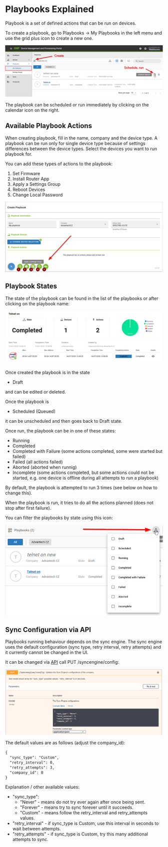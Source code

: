 # Playbooks Explained 

Playbook is a set of defined actions that can be run on devices. 

To create a playbook, go to Playbooks -> My Playbooks in the left menu and use the grid plus icon to create a new one.

![Playbooks](../images/explanations-discussions/playbooks/01.png "Playbooks")

The playbook can be scheduled or run immediately by clicking on the calendar icon on the right.

## Available Playbook Actions

When creating playbook, fill in the name, company and the device type. A playbook can be run only for single device type because of settings differences between the device types. Select the devices you want to run playbook for.

You can add these types of actions to the playbook:

1. Set Firmware
2. Install Router App
3. Apply a Settings Group
4. Reboot Devices
5. Change Local Password

![Playbooks](../images/explanations-discussions/playbooks/02.png "Playbooks")

## Playbook States

The state of the playbook can be found in the list of the playbooks or after clicking on the playbook name:

![Playbooks](../images/explanations-discussions/playbooks/03.png "Playbooks")

Once created the playbook is in the state
* Draft 

and can be edited or deleted. 

Once the playbook is

* Scheduled (Queued) 

it can be unscheduled and then goes back to Draft state. 

Once run, the playbook can be in one of these states:

* Running
* Completed
* Completed with Failure (some actions completed, some were started but failed)
* Failed (all actions failed)
* Aborted (aborted when runnig)
* Incomplete (some actions completed, but some actions could not be started, e.g. one device is offline during all attempts to run a playbook)

By default, the playbook is attempted to run 3 times (see below on how to change this).

When the playbook is run, it tries to do all the actions planned (does not stop after first failure).

You can filter the playbooks by state using this icon:

![Playbooks](../images/explanations-discussions/playbooks/04.png "Playbooks")


## Sync Configuration via API

Playbooks running behaviour depends on the sync engine. The sync engine uses the default configuration (sync type, retry interval, retry attempts) and it currently cannot be changed in the UI.

It can be changed via [API](https://api.wadmp.com/#!/apis/cc753663-54c3-447a-b536-6354c3047ae6/detail) call PUT /syncengine/config:

![Playbooks](../images/explanations-discussions/playbooks/05.png "Playbooks")

The default values are as follows (adjust the company_id):

```
{
  "sync_type": "Custom",
  "retry_interval": 0,
  "retry_attempts": 3,
  "company_id": 0
}
```

Explanation / other available values:

* "sync_type": 
  * "Never" - means do not try ever again after once being sent.
  * "Forever" - means try to sync forever until it succeeds.
  * "Custom" - means follow the retry_interval and retry_attempts values.
* "retry_interval" - if sync_type is Custom, use this interval in seconds to wait between attempts.
* "retry_attempts" - if sync_type is Custom, try this many additional attempts to sync.



